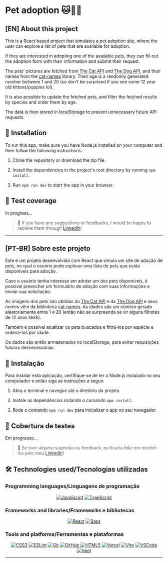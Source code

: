 # Pet adoption 🐱🐶🧡

## [EN] About this project

This is a React based project that simulates a pet adoption site, where the user can explore a list of pets that are available for adoption.

If they are interested in adopting one of the available pets, they can fill out the adoption form with their information and submit their request.

The pets' pictures are fetched from [The Cat API](https://thecatapi.com/) and [The Dog API](https://www.thedogapi.com//), and their names from the [cat-names](https://www.npmjs.com/package/cat-names?activeTab=readme) library. Their age is a randomly generated number between 1 and 20 (so don't be surprised if you see some 12 year old kittens/puppies lol).

It is also possible to update the fetched pets, and filter the fetched results by species and order them by age.

The data is then stored in localStorage to prevent unnecessary future API requests.

## 📝 Installation

To run this app, make sure you have Node.js installed on your computer and then follow the following instructions.

1. Clone the repository or download the zip file.

2. Install the dependencies in the project's root directory by running `npm install`.

3. Run `npm run dev` to start the app in your browser.

## 🧪 Test coverage

<!-- In the `src` directory, run the command `npm run coverage`. -->

In progress...

> 💬 If you have any suggestions or feedbacks, I would be happy to receive them through [LinkedIn](https://www.linkedin.com/in/bshiromoto/)!

<hr>

## [PT-BR] Sobre este projeto

Este é um projeto desenvolvido com React que simula um site de adoção de pets, no qual o usuário pode explorar uma lista de pets que estão disponíveis para adoção.

Caso o usuário tenha interesse em adotar um dos pets disponíveis, é possível preencher um formulário de adoção com suas informações e enviar sua solicitação.

As imagens dos pets são obtidas da [The Cat API](https://thecatapi.com/) e da [The Dog API](https://www.thedogapi.com//) e seus nomes vêm da biblioteca [cat-names](https://www.npmjs.com/package/cat-names?activeTab=readme). As idades são um número gerado aleatoriamente entre 1 e 20 (então não se surpreenda se vir alguns filhotes de 12 anos kkkk).

Também é possível atualizar os pets buscados e filtrá-los por espécie e ordená-los por idade.

Os dados são então armazenados no localStorage, para evitar requisições futuras desnecessárias.

## 📝 Instalação

Para instalar esta aplicação, certifique-se de ter o Node.js instalado no seu computador e então siga as instruções a seguir.

1. Abra o terminal e navegue até o diretório do projeto.

2. Instale as dependências rodando o comando `npm install`.

3. Rode o comando `npm run dev` para inicializar o app no seu navegador.

## 🧪 Cobertura de testes

<!-- No diretório `src`, rode o comando `npm run coverage`. -->

Em progresso...

> 💬 Se tiver alguma sugestão ou feedback, eu ficaria feliz em recebê-los pelo meu [LinkedIn](https://www.linkedin.com/in/bshiromoto/)!

<!-- ## 🎲 Demo

<div align="center">

<img src="./screenshots/tic-tac-toe.gif" />

</div>

<hr> -->

## 🛠️ Technologies used/Tecnologias utilizadas

### Programming languages/Linguagens de programação

<div align="center">

[![JavaScript](https://img.shields.io/badge/JavaScript-323330?style=for-the-badge&logo=javascript&logoColor=F7DF1E)]()
[![TypeScript](https://img.shields.io/badge/TypeScript-007ACC?style=for-the-badge&logo=typescript&logoColor=white)]()

</div>

### Frameworks and libraries/Frameworks e bibliotecas

<div align="center">

[![React](https://img.shields.io/badge/React-20232A?style=for-the-badge&logo=react&logoColor=61DAFB)]()
[![Sass](https://img.shields.io/badge/Sass-CC6699?style=for-the-badge&logo=sass&logoColor=white)]()
<!-- [![Testing-Library](https://img.shields.io/badge/-TestingLibrary-%23E33332?style=for-the-badge&logo=testing-library&logoColor=white)]() -->

</div>

### Tools and platforms/Ferramentas e plataformas

<div align="center">

[![CSS3](https://img.shields.io/badge/CSS3-1572B6?style=for-the-badge&logo=css3&logoColor=white)]()
[![ESLint](https://img.shields.io/badge/eslint-3A33D1?style=for-the-badge&logo=eslint&logoColor=white)]()
[![Git](https://img.shields.io/badge/Git-E44C30?style=for-the-badge&logo=git&logoColor=white)]()
[![GitHub](https://img.shields.io/badge/GitHub-100000?style=for-the-badge&logo=github&logoColor=white)]()
[![HTML5](https://img.shields.io/badge/HTML5-E34F26?style=for-the-badge&logo=html5&logoColor=white)]()
[![Vercel](https://img.shields.io/badge/Vercel-000000?style=for-the-badge&logo=vercel&logoColor=white)]()
[![Vite](https://img.shields.io/badge/Vite-B73BFE?style=for-the-badge&logo=vite&logoColor=FFD62E)]()
[![VSCode](https://img.shields.io/badge/VSCode-0078D4?style=for-the-badge&logo=visual%20studio%20code&logoColor=white)]()
[![npm](https://img.shields.io/badge/npm-CB3837?style=for-the-badge&logo=npm&logoColor=white)]()
  
</div>

<hr>
